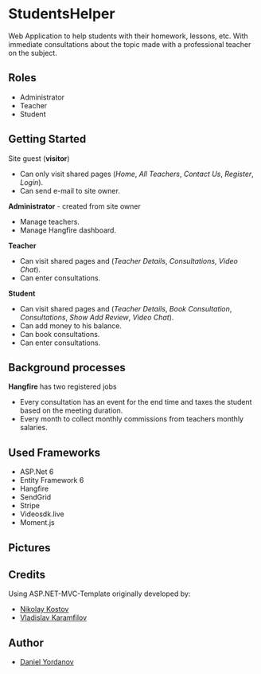 # StudentsHelper
Web Application to help students with their homework, lessons, etc. With immediate consultations about the topic made with a professional teacher on the subject.

## Roles

* Administrator
* Teacher
* Student

## Getting Started

Site guest (**visitor**) 
* Can only visit shared pages (*Home*, *All Teachers*, *Contact Us*, *Register*, *Login*).
* Can send e-mail to site owner.

**Administrator** - created from site owner
* Manage teachers.
* Manage Hangfire dashboard.

**Teacher**
* Can visit shared pages and (*Teacher Details*, *Consultations*, *Video Chat*).
* Can enter consultations.

**Student**
* Can visit shared pages and (*Teacher Details*, *Book Consultation*, *Consultations*, *Show Add Review*, *Video Chat*).
* Can add money to his balance.
* Can book consultations.
* Can enter consultations.

## Background processes

**Hangfire** has two registered jobs
* Every consultation has an event for the end time and taxes the student based on the meeting duration.
* Every month to collect monthly commissions from teachers monthly salaries.

## Used Frameworks

* ASP.Net 6
* Entity Framework 6
* Hangfire
* SendGrid
* Stripe
* Videosdk.live
* Moment.js

## Pictures


## Credits
  
 Using ASP.NET-MVC-Template originally developed by:
- [Nikolay Kostov](https://github.com/NikolayIT)
- [Vladislav Karamfilov](https://github.com/vladislav-karamfilov)

## Author

- [Daniel Yordanov](https://github.com/DDeveloperBG)